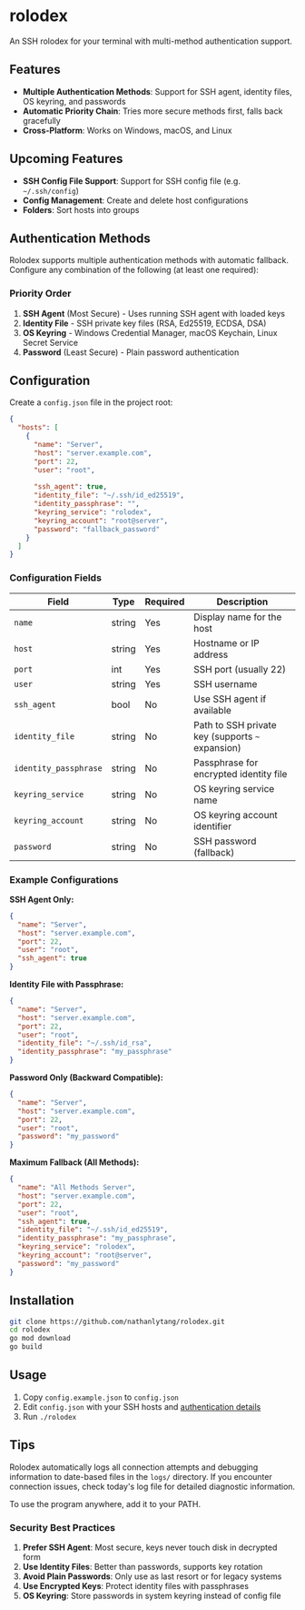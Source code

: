 # rolodex
An SSH rolodex for your terminal with multi-method authentication support.

## Features

- **Multiple Authentication Methods**: Support for SSH agent, identity files, OS keyring, and passwords
- **Automatic Priority Chain**: Tries more secure methods first, falls back gracefully
- **Cross-Platform**: Works on Windows, macOS, and Linux

## Upcoming Features
- **SSH Config File Support**: Support for SSH config file (e.g. `~/.ssh/config`)
- **Config Management**: Create and delete host configurations
- **Folders**: Sort hosts into groups

## Authentication Methods

Rolodex supports multiple authentication methods with automatic fallback.  Configure any combination of the following (at least one required):

### Priority Order

1. **SSH Agent** (Most Secure) - Uses running SSH agent with loaded keys
2. **Identity File** - SSH private key files (RSA, Ed25519, ECDSA, DSA)
3. **OS Keyring** - Windows Credential Manager, macOS Keychain, Linux Secret Service
4. **Password** (Least Secure) - Plain password authentication

## Configuration

Create a `config.json` file in the project root:

```json
{
  "hosts": [
    {
      "name": "Server",
      "host": "server.example.com",
      "port": 22,
      "user": "root",
      
      "ssh_agent": true,
      "identity_file": "~/.ssh/id_ed25519",
      "identity_passphrase": "",
      "keyring_service": "rolodex",
      "keyring_account": "root@server",
      "password": "fallback_password"
    }
  ]
}
```

### Configuration Fields

| Field | Type | Required | Description |
|-------|------|----------|-------------|
| `name` | string | Yes | Display name for the host |
| `host` | string | Yes | Hostname or IP address |
| `port` | int | Yes | SSH port (usually 22) |
| `user` | string | Yes | SSH username |
| `ssh_agent` | bool | No | Use SSH agent if available |
| `identity_file` | string | No | Path to SSH private key (supports `~` expansion) |
| `identity_passphrase` | string | No | Passphrase for encrypted identity file |
| `keyring_service` | string | No | OS keyring service name |
| `keyring_account` | string | No | OS keyring account identifier |
| `password` | string | No | SSH password (fallback) |

### Example Configurations

**SSH Agent Only:**
```json
{
  "name": "Server",
  "host": "server.example.com",
  "port": 22,
  "user": "root",
  "ssh_agent": true
}
```

**Identity File with Passphrase:**
```json
{
  "name": "Server",
  "host": "server.example.com",
  "port": 22,
  "user": "root",
  "identity_file": "~/.ssh/id_rsa",
  "identity_passphrase": "my_passphrase"
}
```

**Password Only (Backward Compatible):**
```json
{
  "name": "Server",
  "host": "server.example.com",
  "port": 22,
  "user": "root",
  "password": "my_password"
}
```

**Maximum Fallback (All Methods):**
```json
{
  "name": "All Methods Server",
  "host": "server.example.com",
  "port": 22,
  "user": "root",
  "ssh_agent": true,
  "identity_file": "~/.ssh/id_ed25519",
  "identity_passphrase": "my_passphrase",
  "keyring_service": "rolodex",
  "keyring_account": "root@server",
  "password": "my_password"
}
```

## Installation

```bash
git clone https://github.com/nathanlytang/rolodex.git
cd rolodex
go mod download
go build
```

## Usage

1. Copy `config.example.json` to `config.json`
2. Edit `config.json` with your SSH hosts and [authentication details](#example-configurations)
3. Run `./rolodex`

## Tips

Rolodex automatically logs all connection attempts and debugging information to date-based files in the `logs/` directory.  If you encounter connection issues, check today's log file for detailed diagnostic information.

To use the program anywhere, add it to your PATH.

### Security Best Practices

1. **Prefer SSH Agent**: Most secure, keys never touch disk in decrypted form
2. **Use Identity Files**: Better than passwords, supports key rotation
3. **Avoid Plain Passwords**: Only use as last resort or for legacy systems
4. **Use Encrypted Keys**: Protect identity files with passphrases
5. **OS Keyring**: Store passwords in system keyring instead of config file
